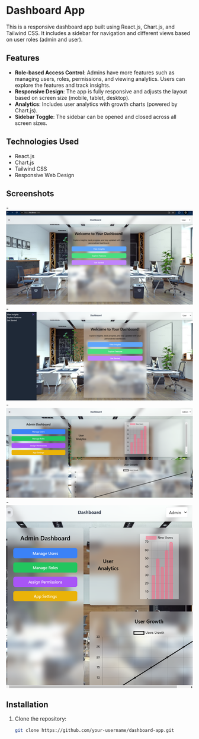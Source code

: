 # Dashboard App

This is a responsive dashboard app built using React.js, Chart.js, and Tailwind CSS. It includes a sidebar for navigation and different views based on user roles (admin and user).

## Features

- **Role-based Access Control**: Admins have more features such as managing users, roles, permissions, and viewing analytics. Users can explore the features and track insights.
- **Responsive Design**: The app is fully responsive and adjusts the layout based on screen size (mobile, tablet, desktop).
- **Analytics**: Includes user analytics with growth charts (powered by Chart.js).
- **Sidebar Toggle**: The sidebar can be opened and closed across all screen sizes.

## Technologies Used

- React.js
- Chart.js
- Tailwind CSS
- Responsive Web Design

## Screenshots
-![User Dashboard](screenshots/rbac1.png)
-![User Dashboard with Sidebar](screenshots/rbac2.png)
-![Admin Dashboard](screenshots/rbac3.png)
-![Admin Dashboard Responsive](screenshots/rbac4.png)

## Installation

1. Clone the repository:
   ```bash
   git clone https://github.com/your-username/dashboard-app.git
